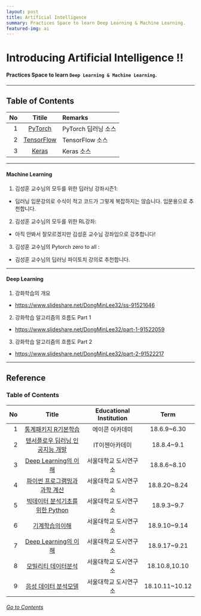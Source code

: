 ```yaml
---
layout: post
title: Artificial Intelligence
summary: Practices Space to learn Deep Learning & Machine Learning. 
featured-img: ai
---
```


# Introducing Artificial Intelligence !!

#### Practices Space to learn `Deep Learning & Machine Learning`.

---

## Table of Contents

|No|Titile|Remarks|
|--:|:-:|:--|
|1|[PyTorch](/_pages/AI/PyTorch/2018-12-16-UDSL-PyTorch)|PyTorch 딥러닝 소스|
|2|[TensorFlow](/_pages/AI/TensorFlow/2018-12-16-UDSL-TensorFlow)|TensorFlow 소스|
|3|[Keras](/_pages/AI/Keras/2018-12-16-UDSL-Keras)|Keras 소스|

---

#### Machine Learning

1. 김성훈 교수님의 모두를 위한 딥러닝 강좌시즌1:  
* 딥러닝 입문강의로 수식이 적고 코드가 그렇게 복잡하지는 않습니다. 입문용으로 추천합니다.

2. 김성훈 교수님의 모두를 위한 RL강좌:
* 아직 안봐서 잘모르겠지만 김성훈 교수님 강좌임으로 강추합니다!

3. 김성훈 교수님의 Pytorch zero to all :
* 김성훈 교수님의 딥러닝 파이토치 강의로 추천합니다.

---

#### Deep Learning

1. 강화학습의 개요  
* https://www.slideshare.net/DongMinLee32/ss-91521646

2. 강화학습 알고리즘의 흐름도 Part 1  
* https://www.slideshare.net/DongMinLee32/part-1-91522059

3. 강화학습 알고리즘의 흐름도 Part 2  
* https://www.slideshare.net/DongMinLee32/part-2-91522217

---

## Reference

### Table of Contents

|No|Title|Educational Institution|Term|
|--:|:--:|:-:|:--:|
|1|[통계패키지 R기본학습](/Lecture/R)|에이콘 아카데미|18.6.9~6.30|
|2|[텐서플로우 딥러닝 인공지능 개발](/Lecture/TensorFlow)|IT이젠아카데미|18.8.4~9.1|
|3|[Deep Learning의 이해](/Lecture/PyTorch)|서울대학교 도시연구소|18.8.6~8.10|
|4|[파이썬 프로그램밍과 과학 계산](/Lecture/MachineLearning)|서울대학교 도시연구소|18.8.20~8.24|
|5|[빅데이터 분석기초를 위한 Python](/Lecture/Python)|서울대학교 도시연구소|18.9.3~9.7|
|6|[기계학습의이해](/Lecture/MachineLearning)|서울대학교 도시연구소|18.9.10~9.14|
|7|[Deep Learning의 이해](/Lecture/DeepLearning)|서울대학교 도시연구소|18.9.17~9.21|
|8|[모빌리티 데이터분석](/Lecture/MachineLearning)|서울대학교 도시연구소|18.10.8,10.10|
|9|[음성 데이터 분석모델](/Lecture/MachineLearning)|서울대학교 도시연구소|18.10.11~10.12|

###### <U> [Go to Contents](#table_of_contents) </U>